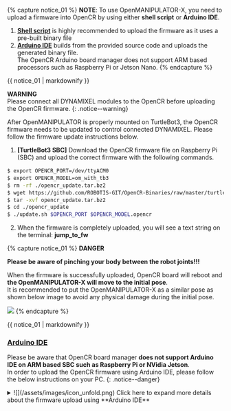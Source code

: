 
{% capture notice_01 %}
**NOTE**: To use OpenMANIPULATOR-X, you need to upload a firmware into OpenCR by using either **shell script** or **Arduino IDE**.

1. **[Shell script](#shell-script)** is highly recommended to upload the firmware as it uses a pre-built binary file
2. **[Arduino IDE](#arduino-ide)** builds from the provided source code and uploads the generated binary file.  
The OpenCR Arduino board manager does not support ARM based processors such as Raspberry Pi or Jetson Nano.
{% endcapture %}
<div class="notice--info">{{ notice_01 | markdownify }}</div>

**WARNING**  
Please connect all DYNAMIXEL modules to the OpenCR before uploading the OpenCR firmware.
{: .notice--warning}


After OpenMANIPULATOR is properly mounted on TurtleBot3, the OpenCR firmware needs to be updated to control connected DYNAMIXEL. Please follow the firmware update instructions below.

1. **[TurtleBot3 SBC]** Download the OpenCR firmware file on Raspberry Pi (SBC) and upload the correct firmware with the following commands.
```bash
$ export OPENCR_PORT=/dev/ttyACM0
$ export OPENCR_MODEL=om_with_tb3
$ rm -rf ./opencr_update.tar.bz2
$ wget https://github.com/ROBOTIS-GIT/OpenCR-Binaries/raw/master/turtlebot3/ROS1/latest/opencr_update.tar.bz2
$ tar -xvf opencr_update.tar.bz2
$ cd ./opencr_update
$ ./update.sh $OPENCR_PORT $OPENCR_MODEL.opencr
```

2. When the firmware is completely uploaded, you will see a text string on the terminal: **jump_to_fw**

{% capture notice_01 %}
**DANGER**

**Please be aware of pinching your body between the robot joints!!!**

When the firmware is successfully uploaded, OpenCR board will reboot and **the OpenMANIPULATOR-X will move to the initial pose**.  
It is recommended to put the OpenMANIPULATOR-X as a similar pose as shown below image to avoid any physical damage during the initial pose.

![](/assets/images/platform/turtlebot3/manipulation/open_manipulator_gazebo_1.png)
{% endcapture %}

<div class="notice--danger">{{ notice_01 | markdownify }}</div>

### [Arduino IDE](#arduino-ide)

Please be aware that OpenCR board manager **does not support Arduino IDE on ARM based SBC such as Raspberry Pi or NVidia Jetson**.  
In order to upload the OpenCR firmware using Arduino IDE, please follow the below instructions on your PC.
{: .notice--danger}

<details>
<summary>
![](/assets/images/icon_unfold.png) Click here to expand more details about the firmware upload using **Arduino IDE**
</summary>

1. If you are using Linux, please configure the USB port for OpenCR. For other OS(OSX or Windows), you can skip this step.
  ```bash
$ wget https://raw.githubusercontent.com/ROBOTIS-GIT/OpenCR/master/99-opencr-cdc.rules
$ sudo cp ./99-opencr-cdc.rules /etc/udev/rules.d/
$ sudo udevadm control --reload-rules
$ sudo udevadm trigger
$ sudo apt install libncurses5-dev:i386
  ```
2. Install Arduino IDE.
  - [Download the latest Arduino IDE](https://www.arduino.cc/en/software)

3. After completing the installation, run Arduino IDE.

4. Press `Ctrl` + `,` to open the Preferences menu

5. Enter below address in the `Additional Boards Manager URLs`.  
  ```bash
https://raw.githubusercontent.com/ROBOTIS-GIT/OpenCR/master/arduino/opencr_release/package_opencr_index.json
  ```  
  ![](/assets/images/platform/turtlebot3/preparation/ide1.png)

6. Open the TurtleBot3 with OpenMANIPULATOR firmware.
  - TurtleBot3 with OpenMANIPULATOR : ***File > Examples > turtlebot3 > turtlebot3_with_open_manipulator > turtlebot3_with_open_manipulator_core***

7. Connect OpenCR to the PC and Select ***OpenCR > OpenCR Board*** from ***Tools > Board*** menu.

8. Select the OpenCR connected USB port from ***Tools > Port*** menu.

9. Upload the TurtleBot3 firmware sketch with `Ctrl` + `U` or the upload icon.  
  ![](/assets/images/platform/turtlebot3/opencr/o2.png)  
  ![](/assets/images/platform/turtlebot3/opencr/o3.png)

10. If firmware upload fails, try uploading with the recovery mode. Below sequence activates the recovery mode of OpenCR. Under the recovery mode, the `STATUS` led of OpenCR will blink periodically.
  - Hold down the `PUSH SW2` button.
  - Press the `Reset` button.
  - Release the `Reset` button.
  - Release the `PUSH SW2` button.
  ![](/assets/images/parts/controller/opencr10/bootloader_19.png)
</details>